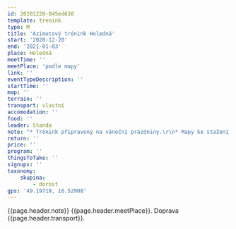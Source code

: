 ```yaml
---
id: 20201220-045ed638
template: trenink
type: M
title: 'Azimutový trénink Holedná'
start: '2020-12-20'
end: '2021-01-03'
place: Holedná
meetTime: ''
meetPlace: 'podle mapy'
link: ''
eventTypeDescription: ''
startTime: ''
map: ''
terrain: ''
transport: vlastní
accomodation: ''
food: ''
leader: Standa
note: "* Trénink připravený na vánoční prázdniny.\r\n* Mapy ke stažení budou\r\n* V lese nebude nic roznesené (musíš pořád vědět, kde jsi)\r\n**Pokyny pro Dorost plus:**\r\n* DH15 jdou za světla\r\n* ostatní, jak se jim to hodí"
return: ''
price: ''
program: ''
thingsToTake: ''
signups: ''
taxonomy:
    skupina:
        - dorost
gps: '49.19719, 16.52908'
---
```


{{page.header.note}}
 {{page.header.meetPlace}}. Doprava {{page.header.transport}}.
